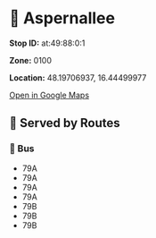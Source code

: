 # 🚉 Aspernallee


**Stop ID:** at:49:88:0:1

**Zone:** 0100

**Location:** 48.19706937, 16.44499977

[Open in Google Maps](https://www.google.com/maps?q=48.19706937,16.44499977)

## 🚆 Served by Routes

### 🚌 Bus
- 79A
- 79A
- 79A
- 79A
- 79B
- 79B
- 79B